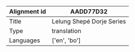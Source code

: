 |Alignment id | AADD77D32
| --- | --- 
|Title | Lelung Shepé Dorje Series 
|Type | translation
|Languages | ['en', 'bo']